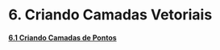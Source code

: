 # 6. Criando Camadas Vetoriais

#### [6.1 Criando Camadas de Pontos][6.1]

[6.1]:6.1-criando-camadas-de-pontos.md